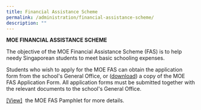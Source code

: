 ```yaml
---
title: Financial Assistance Scheme
permalink: /administration/financial-assistance-scheme/
description: ""
---
```

**MOE FINANCIAL ASSISTANCE SCHEME**

The objective of the MOE Financial Assistance Scheme (FAS) is to help needy Singaporean students to meet basic schooling expenses.  
  
Students who wish to apply for the MOE FAS can obtain the application form from the school's General Office, or ([download](/files/2024%20moe%20fas%20application%20form.pdf)) a copy of the MOE FAS Application Form. All application forms must be submitted together with the relevant documents to the school's General Office.  
  
[[View]](/files/2024%20moe%20fas%20pamphet%20el.pdf)
 the MOE FAS Pamphlet for more details.